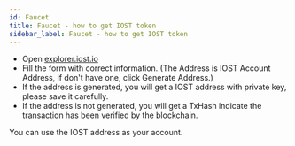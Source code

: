 ```yaml
---
id: Faucet
title: Faucet - how to get IOST token
sidebar_label: Faucet - how to get IOST token
---
```


- Open [explorer.iost.io](http://explorer.iost.io/applyIOST)
- Fill the form with correct information. (The Address is IOST Account Address, if don't have one, click Generate Address.)
- If the address is generated, you will get a IOST address with private key, please save it carefully. 
- If the address is not generated, you will get a TxHash indicate the transaction has been verified by the blockchain. 

You can use the IOST address as your account. 
